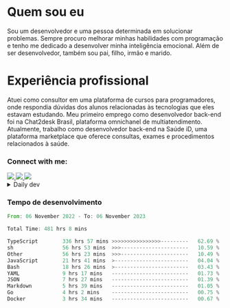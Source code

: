 # Quem sou eu
Sou um desenvolvedor e uma pessoa determinada em solucionar problemas. Sempre procuro melhorar minhas habilidades com programação e tenho me dedicado a desenvolver minha inteligência emocional. Além de ser desenvolvedor, também sou pai, filho, irmão e marido.

# Experiência profissional
Atuei como consultor em uma plataforma de cursos para programadores, onde respondia dúvidas dos alunos relacionadas às tecnologias que eles estavam estudando.
Meu primeiro emprego como desenvolvedor back-end foi na Chat2desk Brasil, plataforma omnichanel de multiatendimento.
Atualmente, trabalho como desenvolvedor back-end na Saúde iD, uma plataforma marketplace que oferece consultas, exames e procedimentos relacionados à saúde.

### Connect with me:
<a href="https://www.linkedin.com/in/theusmoreira" target="_blank" >
<img src="https://img.shields.io/badge/linkedin-%230077B5.svg?&style=for-the-badge&logo=linkedin&logoColor=white ">
</a>
<a href="https://www.instagram.com/matheus.s.moreira/" target="_blank">
<img src="https://img.shields.io/badge/instagram-%23E4405F.svg?&style=for-the-badge&logo=instagram&logoColor=white">
</a>
<a href="mailto:matheussm301@gmail.com"  target="_blank">
<img src="https://img.shields.io/badge/gmail-%23E4405F.svg?&style=for-the-badge&logo=gmail&logoColor=white">
</a>


<details>
  <summary>Daily dev </summary>
<p>
  <a href="https://app.daily.dev/matheussantos"><img src="https://github.com/matheus-santos-moreira/matheus-santos-moreira/blob/master/devcard.svg" width="200" alt="Matheus Santos's Dev Card"/></a>
 </p>
</details>

<h3>Tempo de desenvolvimento</h3>

<!--START_SECTION:waka-->

```rust
From: 06 November 2022 - To: 06 November 2023

Total Time: 481 hrs 8 mins

TypeScript        336 hrs 57 mins >>>>>>>>>>>>>>>>---------   62.69 %
sh                56 hrs 53 mins  >>>----------------------   10.59 %
Other             56 hrs 23 mins  >>>----------------------   10.49 %
JavaScript        21 hrs 41 mins  >------------------------   04.04 %
Bash              18 hrs 26 mins  >------------------------   03.43 %
YAML              9 hrs 17 mins   -------------------------   01.73 %
JSON              7 hrs 27 mins   -------------------------   01.39 %
Markdown          5 hrs 39 mins   -------------------------   01.05 %
Go                4 hrs 2 mins    -------------------------   00.75 %
Docker            3 hrs 34 mins   -------------------------   00.67 %
```

<!--END_SECTION:waka-->
